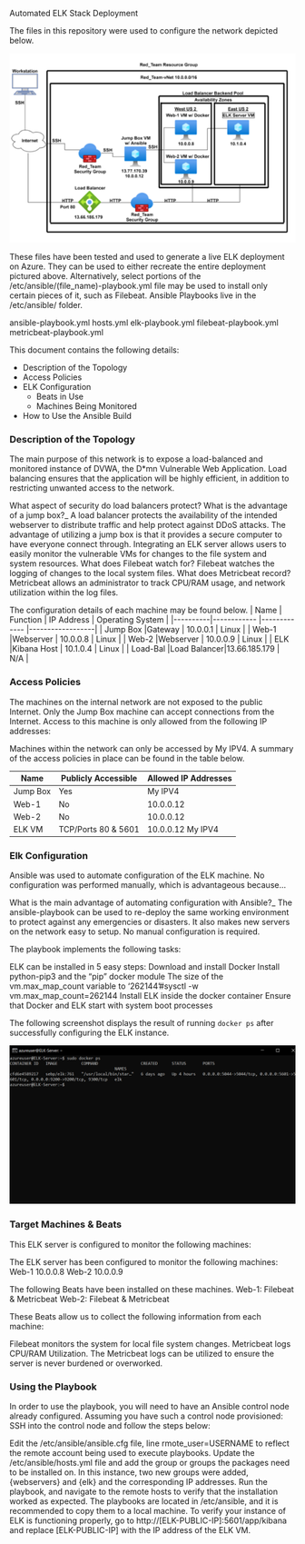 Automated ELK Stack Deployment

The files in this repository were used to configure the network depicted below.

![](./ELK_Stack_Network_Diagram.png)

These files have been tested and used to generate a live ELK deployment on Azure. They can be used to either recreate the entire deployment pictured above. Alternatively, select portions of the /etc/ansible/(file_name)-playbook.yml file may be used to install only certain pieces of it, such as Filebeat.
Ansible Playbooks live in the /etc/ansible/ folder.

ansible-playbook.yml
hosts.yml
elk-playbook.yml
filebeat-playbook.yml
metricbeat-playbook.yml

This document contains the following details:
- Description of the Topology
- Access Policies
- ELK Configuration
  - Beats in Use
  - Machines Being Monitored
- How to Use the Ansible Build

### Description of the Topology
The main purpose of this network is to expose a load-balanced and monitored instance of DVWA, the D*mn Vulnerable Web Application.
Load balancing ensures that the application will be highly efficient, in addition to restricting unwanted access to the network.

What aspect of security do load balancers protect? What is the advantage of a jump box?_ A load balancer protects the availability of the intended webserver to distribute traffic and help protect against DDoS attacks. The advantage of utilizing a jump box is that it provides a secure computer to have everyone connect through.
Integrating an ELK server allows users to easily monitor the vulnerable VMs for changes to the file system and system resources.
What does Filebeat watch for? Filebeat watches the logging of changes to the local system files.
What does Metricbeat record? Metricbeat allows an administrator to track CPU/RAM usage, and network utilization within the log files.

The configuration details of each machine may be found below.
| Name     |  Function   | IP Address   | Operating System |
|----------|------------ |------------- |------------------|
| Jump Box |Gateway      | 10.0.0.1     | Linux            |
| Web-1    |Webserver    | 10.0.0.8     | Linux            |
| Web-2    |Webserver    | 10.0.0.9     | Linux            |
| ELK      |Kibana Host  | 10.1.0.4     | Linux            |
| Load-Bal |Load Balancer|13.66.185.179 | N/A              |

### Access Policies
The machines on the internal network are not exposed to the public Internet. 
Only the Jump Box machine can accept connections from the Internet. Access to this machine is only allowed from the following IP addresses:

Machines within the network can only be accessed by My IPV4.
A summary of the access policies in place can be found in the table below.

| Name     | Publicly Accessible | Allowed IP Addresses |
|----------|---------------------|----------------------|
| Jump Box | Yes                 | My IPV4              |
| Web-1    | No                  | 10.0.0.12            |
| Web-2    | No                  | 10.0.0.12            |
| ELK VM   | TCP/Ports 80 & 5601 | 10.0.0.12 My IPV4    |

### Elk Configuration
Ansible was used to automate configuration of the ELK machine. No configuration was performed manually, which is advantageous because...

What is the main advantage of automating configuration with Ansible?_ The ansible-playbook can be used to re-deploy the same working environment to protect against any emergencies or disasters. It also makes new servers on the network easy to setup. No manual configuration is required.

The playbook implements the following tasks:

ELK can be installed in 5 easy steps:
Download and install Docker
Install python-pip3 and the “pip” docker module
The size of the vm.max_map_count variable to  ‘262144’#sysctl -w vm.max_map_count=262144
Install ELK inside the docker container
Ensure that Docker and ELK start with system boot processes

The following screenshot displays the result of running `docker ps` after successfully configuring the ELK instance.

![](./docker_ps_output.png.png)

### Target Machines & Beats
This ELK server is configured to monitor the following machines:

The ELK server has been configured to monitor the following machines:
Web-1 10.0.0.8
Web-2 10.0.0.9

The following Beats have been installed on these machines.
Web-1: Filebeat & Metricbeat
Web-2: Filebeat & Metricbeat

These Beats allow us to collect the following information from each machine:

Filebeat monitors the system for local file system changes. Metricbeat logs CPU/RAM Utilization. The Metricbeat logs can be utilized to ensure the server is never burdened or overworked. 

### Using the Playbook
In order to use the playbook, you will need to have an Ansible control node already configured. Assuming you have such a control node provisioned: 
SSH into the control node and follow the steps below:

Edit the /etc/ansible/ansible.cfg file, line rmote_user=USERNAME to reflect the remote account being used to execute playbooks.
Update the /etc/ansible/hosts.yml file and add the group or groups the packages need to be installed on. In this instance, two new groups were added, {webservers} and {elk} and the corresponding IP addresses.
Run the playbook, and navigate to the remote hosts to verify that the installation worked as expected.
The playbooks are located in /etc/ansible, and it is recommended to copy them to a local machine.
To verify your instance of ELK is functioning properly, go to http://[ELK-PUBLIC-IP]:5601/app/kibana and replace [ELK-PUBLIC-IP] with the IP address of the ELK VM.

